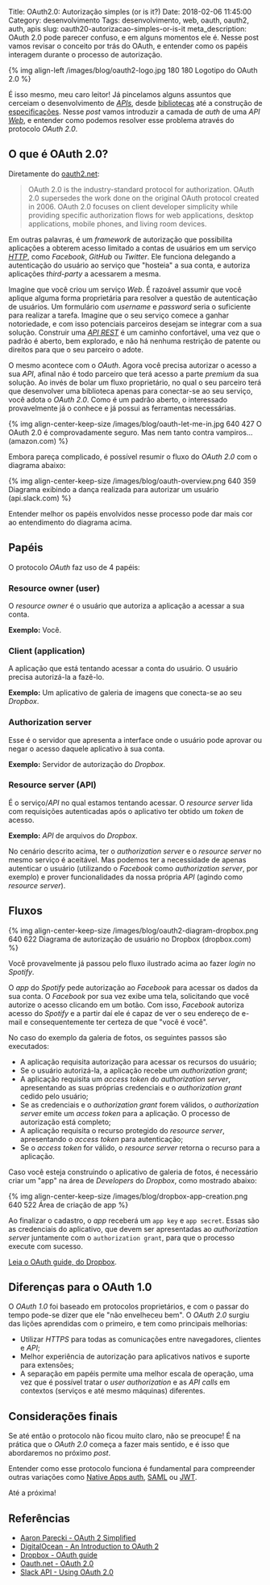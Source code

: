 Title: OAuth2.0: Autorização simples (or is it?)
Date: 2018-02-06 11:45:00
Category: desenvolvimento
Tags: desenvolvimento, web, oauth, oauth2, auth, apis
slug: oauth20-autorizacao-simples-or-is-it
meta_description: OAuth 2.0 pode parecer confuso, e em alguns momentos ele é. Nesse post vamos revisar o conceito por trás do OAuth, e entender como os papéis interagem durante o processo de autorização.

{% img align-left /images/blog/oauth2-logo.jpg 180 180 Logotipo do OAuth 2.0 %}

É isso mesmo, meu caro leitor! Já pincelamos alguns assuntos que cerceiam o desenvolvimento
de [*APIs*]({tag}api "Leia mais sobre API"), desde
[bibliotecas]({filename}construindo-apis-em-django-com-restless.md "Construindo APIs em Django com Restless")
até a construção de [especificações]({filename}ramilificando-as-suas-apis.md "Ramilificando as suas APIs").
Nesse *post* vamos introduzir a camada de *auth* de uma *API* [*Web*]({tag}web "Leia mais sobre Web"), e
entender como podemos resolver esse problema através do protocolo *OAuth 2.0*.

<!-- PELICAN_END_SUMMARY -->

## O que é OAuth 2.0?

Diretamente do [oauth2.net](https://oauth.net/2/ "Leia mais sobre OAuth"):

> OAuth 2.0 is the industry-standard protocol for authorization. OAuth 2.0 supersedes
> the work done on the original OAuth protocol created in 2006. OAuth 2.0 focuses on client
> developer simplicity while providing specific authorization flows for web applications,
> desktop applications, mobile phones, and living room devices.

Em outras palavras, é um *framework* de autorização que possibilita aplicações a obterem acesso limitado
a contas de usuários em um serviço [*HTTP*]({tag}http "Leia mais sobre HTTP"), como *Facebook*, *GitHub*
ou *Twitter*. Ele funciona delegando a autenticação do usuário ao serviço que "hosteia" a sua conta,
e autoriza aplicações *third-party* a acessarem a mesma.

Imagine que você criou um serviço *Web*. É razoável assumir que você aplique alguma forma proprietária para
resolver a questão de autenticação de usuários. Um formulário com *username* e *password* seria o suficiente
para realizar a tarefa. Imagine que o seu serviço comece a ganhar notoriedade, e com isso potenciais parceiros
desejam se integrar com a sua solução. Construir uma [*API REST*]({tag}rest "Leia mais sobre REST") é um
caminho confortável, uma vez que o padrão é aberto, bem explorado, e não há nenhuma restrição de patente ou direitos
para que o seu parceiro o adote.

O mesmo acontece com o *OAuth*. Agora você precisa autorizar o acesso a sua *API*, afinal não é todo parceiro que terá
acesso a parte *premium* da sua solução. Ao invés de bolar um fluxo proprietário, no qual o seu parceiro terá que
desenvolver uma biblioteca apenas para conectar-se ao seu serviço, você adota o *OAuth 2.0*. Como é um padrão aberto,
o interessado provavelmente já o conhece e já possui as ferramentas necessárias.

{% img align-center-keep-size /images/blog/oauth-let-me-in.jpg 640 427 O OAuth 2.0 é comprovadamente seguro. Mas nem tanto contra vampiros... (amazon.com) %}

Embora pareça complicado, é possível resumir o fluxo do *OAuth 2.0* com o diagrama abaixo:

{% img align-center-keep-size /images/blog/oauth-overview.png 640 359 Diagrama exibindo a dança realizada para autorizar um usuário (api.slack.com) %}

Entender melhor os papéis envolvidos nesse processo pode dar mais cor ao entendimento do diagrama acima.

## Papéis

O protocolo *OAuth* faz uso de 4 papéis:

### Resource owner (user)

O *resource owner* é o usuário que autoriza a aplicação a acessar a sua conta.

**Exemplo:** Você.

### Client (application)

A aplicação que está tentando acessar a conta do usuário. O usuário precisa autorizá-la a fazê-lo.

**Exemplo:** Um aplicativo de galeria de imagens que conecta-se ao seu *Dropbox*.

### Authorization server

Esse é o servidor que apresenta a interface onde o usuário pode aprovar ou negar o acesso daquele aplicativo
à sua conta.

**Exemplo:** Servidor de autorização do *Dropbox*.

### Resource server (API)

É o serviço/*API* no qual estamos tentando acessar. O *resource server* lida com requisições autenticadas
após o aplicativo ter obtido um *token* de acesso.

**Exemplo:** *API* de arquivos do *Dropbox*.

No cenário descrito acima, ter o *authorization server* e o *resource server* no mesmo serviço é aceitável.
Mas podemos ter a necessidade de apenas autenticar o usuário (utilizando o *Facebook* como *authorization server*,
por exemplo) e prover funcionalidades da nossa própria *API* (agindo como *resource server*).

## Fluxos

{% img align-center-keep-size /images/blog/oauth2-diagram-dropbox.png 640 622 Diagrama de autorização de usuário no Dropbox (dropbox.com) %}

Você provavelmente já passou pelo fluxo ilustrado acima ao fazer *login* no *Spotify*.

O *app* do *Spotify* pede autorização ao *Facebook* para acessar os dados da sua conta.
O *Facebook* por sua vez exibe uma tela, solicitando que você autorize o acesso clicando em um botão.
Com isso, *Facebook* autoriza acesso do *Spotify* e a partir daí ele é capaz de ver o seu endereço
de e-mail e consequentemente ter certeza de que "você é você".

No caso do exemplo da galeria de fotos, os seguintes passos são executados:

* A aplicação requisita autorização para acessar os recursos do usuário;
* Se o usuário autorizá-la, a aplicação recebe um *authorization grant*;
* A aplicação requisita um *access token* do *authorization server*, apresentando as suas próprias credenciais e o *authorization grant* cedido pelo usuário;
* Se as credenciais e o *authorization grant* forem válidos, o *authorization server* emite um *access token* para a aplicação. O processo de autorização está completo;
* A aplicação requisita o recurso protegido do *resource server*, apresentando o *access token* para autenticação;
* Se o *access token* for válido, o *resource server* retorna o recurso para a aplicação.

Caso você esteja construindo o aplicativo de galeria de fotos, é necessário criar um "app" na área de *Developers* do *Dropbox*, como mostrado abaixo:

{% img align-center-keep-size /images/blog/dropbox-app-creation.png 640 522 Área de criação de app %}

Ao finalizar o cadastro, o *app* receberá um `app key` e `app secret`. Essas são as credenciais do aplicativo, que
devem ser apresentadas ao *authorization server* juntamente com o `authorization grant`, para que o processo execute com sucesso.

[Leia o OAuth guide, do Dropbox](https://www.dropbox.com/developers/reference/oauth-guide).

## Diferenças para o OAuth 1.0

O *OAuth 1.0* foi baseado em protocolos proprietários, e com o passar do tempo pode-se dizer que ele "não envelheceu bem".
O *OAuth 2.0* surgiu das lições aprendidas com o primeiro, e tem como principais melhorias:

- Utilizar *HTTPS* para todas as comunicações entre navegadores, clientes e *API*;
- Melhor experiência de autorização para aplicativos nativos e suporte para extensões;
- A separação em papéis permite uma melhor escala de operação, uma vez que é possível tratar o *user authorization* e 
as *API calls* em contextos (serviços e até mesmo máquinas) diferentes.

## Considerações finais

Se até então o protocolo não ficou muito claro, não se preocupe! É na prática que o *OAuth 2.0* começa a fazer mais sentido,
e é isso que abordaremos no próximo *post*.

Entender como esse protocolo funciona é fundamental para compreender outras variações como [Native Apps auth](https://oauth.net/2/native-apps/),
[SAML](http://tools.ietf.org/html/rfc7522) ou [JWT](https://tools.ietf.org/html/rfc7519).

Até a próxima!

## Referências

- [Aaron Parecki - OAuth 2 Simplified](https://aaronparecki.com/oauth-2-simplified/)
- [DigitalOcean - An Introduction to OAuth 2](https://www.digitalocean.com/community/tutorials/an-introduction-to-oauth-2)
- [Dropbox - OAuth guide](https://www.dropbox.com/developers/reference/oauth-guide)
- [Oauth.net - OAuth 2.0](https://oauth.net/2/)
- [Slack API - Using OAuth 2.0](https://api.slack.com/docs/oauth)
